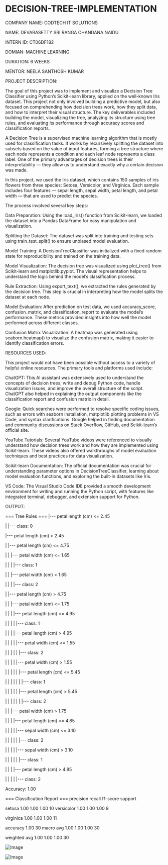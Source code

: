 # DECISION-TREE-IMPLEMENTATION

COMPANY NAME: CODTECH IT SOLUTIONS

NAME: DEVARASETTY SRI RANGA CHANDANA NAIDU

INTERN ID: CT06DF182

DOMIAN: MACHINE LEARNING

DURATION: 6 WEEKS

MENTOR: NEELA SANTHOSH KUMAR

PROJECT DESCRIPTION:

The goal of this project was to implement and visualize a Decision Tree Classifier using Python’s Scikit-learn library, applied on the well-known Iris dataset. This project not only involved building a predictive model, but also focused on comprehending how decision trees work, how they split data, and how to interpret their visual structure. The key deliverables included building the model, visualizing the tree, analyzing its structure using tree rules, and evaluating its performance through accuracy scores and classification reports.

A Decision Tree is a supervised machine learning algorithm that is mostly used for classification tasks. It works by recursively splitting the dataset into subsets based on the value of input features, forming a tree structure where each node represents a condition and each leaf node represents a class label. One of the primary advantages of decision trees is their interpretability — they allow us to understand exactly why a certain decision was made.

In this project, we used the Iris dataset, which contains 150 samples of iris flowers from three species: Setosa, Versicolor, and Virginica. Each sample includes four features — sepal length, sepal width, petal length, and petal width — that are used to predict the species.

The process involved several key steps:

Data Preparation: Using the load_iris() function from Scikit-learn, we loaded the dataset into a Pandas DataFrame for easy manipulation and visualization.

Splitting the Dataset: The dataset was split into training and testing sets using train_test_split() to ensure unbiased model evaluation.

Model Training: A DecisionTreeClassifier was initialized with a fixed random state for reproducibility and trained on the training data.

Model Visualization: The decision tree was visualized using plot_tree() from Scikit-learn and matplotlib.pyplot. The visual representation helps to understand the logic behind the model’s classification process.

Rule Extraction: Using export_text(), we extracted the rules generated by the decision tree. This step is crucial in interpreting how the model splits the dataset at each node.

Model Evaluation: After prediction on test data, we used accuracy_score, confusion_matrix, and classification_report to evaluate the model’s performance. These metrics provided insights into how well the model performed across different classes.

Confusion Matrix Visualization: A heatmap was generated using seaborn.heatmap() to visualize the confusion matrix, making it easier to identify classification errors.

RESOURCES USED:

This project would not have been possible without access to a variety of helpful online resources. The primary tools and platforms used include:

ChatGPT: This AI assistant was extensively used to understand the concepts of decision trees, write and debug Python code, handle visualization issues, and improve the overall structure of the script. ChatGPT also helped in explaining the output components like the classification report and confusion matrix in detail.

Google: Quick searches were performed to resolve specific coding issues, such as errors with seaborn installation, matplotlib plotting problems in VS Code, and syntax clarifications. Google helped in finding documentation and community discussions on Stack Overflow, GitHub, and Scikit-learn’s official site.

YouTube Tutorials: Several YouTube videos were referenced to visually understand how decision trees work and how they are implemented using Scikit-learn. These videos also offered walkthroughs of model evaluation techniques and best practices for data visualization.

Scikit-learn Documentation: The official documentation was crucial for understanding parameter options in DecisionTreeClassifier, learning about model evaluation functions, and exploring the built-in datasets like Iris.

VS Code: The Visual Studio Code IDE provided a smooth development environment for writing and running the Python script, with features like integrated terminal, debugger, and extension support for Python.

OUTPUT:

=== Tree Rules === |--- petal length (cm) <= 2.45

| |--- class: 0

|--- petal length (cm) > 2.45

| |--- petal length (cm) <= 4.75

| | |--- petal width (cm) <= 1.65

| | | |--- class: 1

| | |--- petal width (cm) > 1.65

| | | |--- class: 2

| |--- petal length (cm) > 4.75

| | |--- petal width (cm) <= 1.75

| | | |--- petal length (cm) <= 4.95

| | | | |--- class: 1

| | | |--- petal length (cm) > 4.95

| | | | |--- petal width (cm) <= 1.55

| | | | | |--- class: 2

| | | | |--- petal width (cm) > 1.55

| | | | | |--- petal length (cm) <= 5.45

| | | | | | |--- class: 1

| | | | | |--- petal length (cm) > 5.45

| | | | | | |--- class: 2

| | |--- petal width (cm) > 1.75

| | | |--- petal length (cm) <= 4.85

| | | | |--- sepal width (cm) <= 3.10

| | | | | |--- class: 2

| | | | |--- sepal width (cm) > 3.10

| | | | | |--- class: 1

| | | |--- petal length (cm) > 4.85

| | | | |--- class: 2

Accuracy: 1.00

=== Classification Report === precision recall f1-score support

  setosa       1.00      1.00      1.00        10
versicolor 1.00 1.00 1.00 9

virginica 1.00 1.00 1.00 11

accuracy                           1.00        30
macro avg 1.00 1.00 1.00 30

weighted avg 1.00 1.00 1.00 30

![Image](https://github.com/user-attachments/assets/577c5bd9-ae96-42a0-872d-6434cda5ebed)

![Image](https://github.com/user-attachments/assets/556d4542-4351-4eea-9253-a0d1b62251a0)
